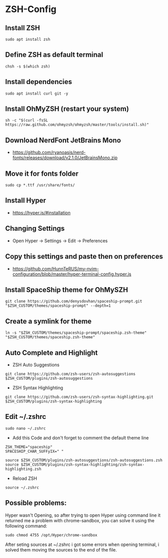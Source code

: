 # ZSH-Config

## Install ZSH
```
sudo apt install zsh
```

## Define ZSH as default terminal
```
chsh -s $(which zsh)
```

## Install dependencies
```
sudo apt install curl git -y
```

## Install OhMyZSH (restart your system)
```
sh -c "$(curl -fsSL https://raw.github.com/ohmyzsh/ohmyzsh/master/tools/install.sh)"
```

## Download NerdFont JetBrains Mono
- https://github.com/ryanoasis/nerd-fonts/releases/download/v2.1.0/JetBrainsMono.zip

## Move it for fonts folder
```
sudo cp *.ttf /usr/share/fonts/
```

## Install Hyper
- https://hyper.is/#installation

## Changing Settings
- Open Hyper -> Settings -> Edit -> Preferences

## Copy this settings and paste then on preferences
- https://github.com/HunnTeRUS/my-nvim-configuration/blob/master/hyper-terminal-config.hyper.js

## Install SpaceShip theme for OhMySZH
```
git clone https://github.com/denysdovhan/spaceship-prompt.git "$ZSH_CUSTOM/themes/spaceship-prompt" --depth=1
```

## Create a symlink for theme
```
ln -s "$ZSH_CUSTOM/themes/spaceship-prompt/spaceship.zsh-theme" "$ZSH_CUSTOM/themes/spaceship.zsh-theme"
```

## Auto Complete and Highlight
- ZSH Auto Suggestions
```
git clone https://github.com/zsh-users/zsh-autosuggestions $ZSH_CUSTOM/plugins/zsh-autosuggestions
```
- ZSH Syntax Highlighting
```
git clone https://github.com/zsh-users/zsh-syntax-highlighting.git $ZSH_CUSTOM/plugins/zsh-syntax-highlighting
```

## Edit ~/.zshrc
```
sudo nano ~/.zshrc
```
- Add this Code and don't forget to comment the default theme line
```
ZSH_THEME="spaceship"
SPACESHIP_CHAR_SUFFyIX=" "

source $ZSH_CUSTOM/plugins/zsh-autosuggestions/zsh-autosuggestions.zsh
source $ZSH_CUSTOM/plugins/zsh-syntax-highlighting/zsh-syntax-highlighting.zsh
```
- Reload ZSH
```
source ~/.zshrc
```

## Possible problems:
Hyper wasn't Opening, so after trying to open Hyper using command line it returned me a problem with chrome-sandbox, you can solve it using the following command:
```
sudo chmod 4755 /opt/Hyper/chrome-sandbox
```

After seting sources at ~/.zshrc i got some errors when opening terminal, i solved them moving the sources to the end of the file.
